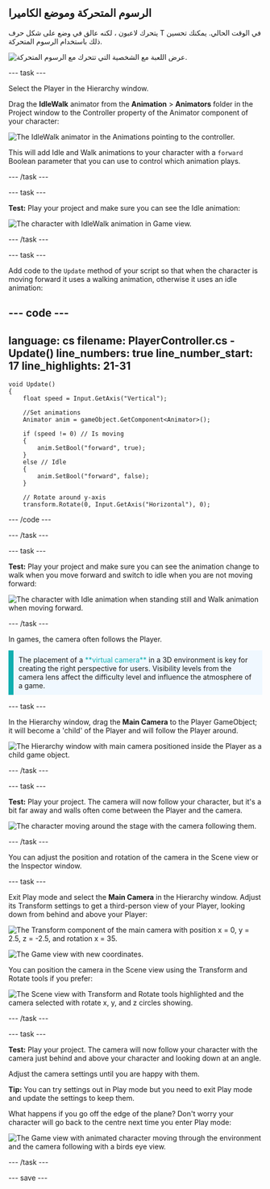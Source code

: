 ## الرسوم المتحركة وموضع الكاميرا

يتحرك لاعبون ، لكنه عالق في وضع على شكل حرف T في الوقت الحالي. يمكنك تحسين ذلك باستخدام الرسوم المتحركة.

![عرض اللعبة مع الشخصية التي تتحرك مع الرسوم المتحركة.](images/animated-char.gif)

--- task ---

Select the Player in the Hierarchy window.

Drag the **IdleWalk** animator from the **Animation** > **Animators** folder in the Project window to the Controller property of the Animator component of your character:

![The IdleWalk animator in the Animations pointing to the controller.](images/move_idlewalk.png)

This will add Idle and Walk animations to your character with a `forward` Boolean parameter that you can use to control which animation plays.

--- /task ---

--- task ---

**Test:** Play your project and make sure you can see the Idle animation:

![The character with IdleWalk animation in Game view.](images/idlewalk-animation.gif)

--- /task ---

--- task ---

Add code to the `Update` method of your script so that when the character is moving forward it uses a walking animation, otherwise it uses an idle animation:

--- code ---
---
language: cs filename: PlayerController.cs - Update() line_numbers: true line_number_start: 17
line_highlights: 21-31
---

    void Update()
    {
        float speed = Input.GetAxis("Vertical");
    
        //Set animations
        Animator anim = gameObject.GetComponent<Animator>();
    
        if (speed != 0) // Is moving
        {
            anim.SetBool("forward", true);
        }
        else // Idle
        {
            anim.SetBool("forward", false);
        }
    
        // Rotate around y-axis
        transform.Rotate(0, Input.GetAxis("Horizontal"), 0);
--- /code ---

--- /task ---

--- task ---

**Test:** Play your project and make sure you can see the animation change to walk when you move forward and switch to idle when you are not moving forward:

![The character with Idle animation when standing still and Walk animation when moving forward.](images/idle-and-walk-animation.gif)

--- /task ---

In games, the camera often follows the Player.

<p style="border-left: solid; border-width:10px; border-color: #0faeb0; background-color: aliceblue; padding: 10px;">
The placement of a <span style="color: #0faeb0">**virtual camera**</span> in a 3D environment is key for creating the right perspective for users. Visibility levels from the camera lens affect the difficulty level and influence the atmosphere of a game. 
</p>

--- task ---

In the Hierarchy window, drag the **Main Camera** to the Player GameObject; it will become a 'child' of the Player and will follow the Player around.

![The Hierarchy window with main camera positioned inside the Player as a child game object.](images/child-camera.png)

--- /task ---

--- task ---

**Test:** Play your project. The camera will now follow your character, but it's a bit far away and walls often come between the Player and the camera.

![The character moving around the stage with the camera following them.](images/camera-follow-player.gif)

--- /task ---

You can adjust the position and rotation of the camera in the Scene view or the Inspector window.

--- task ---

Exit Play mode and select the **Main Camera** in the Hierarchy window. Adjust its Transform settings to get a third-person view of your Player, looking down from behind and above your Player:

![The Transform component of the main camera with position x = 0, y = 2.5, z = -2.5, and rotation x = 35.](images/birdseye-transform.png)

![The Game view with new coordinates.](images/birdseye-game.png)

You can position the camera in the Scene view using the Transform and Rotate tools if you prefer:

![The Scene view with Transform and Rotate tools highlighted and the camera selected with rotate x, y, and z circles showing.](images/transform-rotate-scene.png)

--- /task ---

--- task ---

**Test:** Play your project. The camera will now follow your character with the camera just behind and above your character and looking down at an angle.

Adjust the camera settings until you are happy with them.

**Tip:** You can try settings out in Play mode but you need to exit Play mode and update the settings to keep them.

What happens if you go off the edge of the plane? Don't worry your character will go back to the centre next time you enter Play mode:

![The Game view with animated character moving through the environment and the camera following with a birds eye view.](images/birdseye-walkthrough.gif)

--- /task ---

--- save ---
